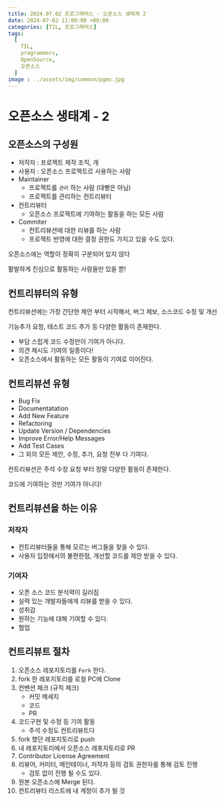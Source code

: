 ```yaml
---
title: 2024.07.02 프로그래머스 - 오픈소스 생태계 2
date: 2024-07-02 11:00:00 +09:00
categories: [TIL, 프로그래머스]
tags:
  [
    TIL,
    programmers,
    OpenSource,
    오픈소스
  ]
image : ../assets/img/common/pgms.jpg
---
```


# 오픈소스 생태계 - 2

## 오픈소스의 구성원

- 저작자 : 프로젝트 제작 조직, 개
- 사용자 : 오픈소스 프로젝트르 사용하는 사람
- Maintainer
    - 프로젝트를 `관리` 하는 사람 (대빵은 아님)
    - 프로젝트를 관리하는 컨트리뷰터
- 컨트리뷰터
    - 오픈소스 프로젝트에 기여하는 활동을 하는 모든 사람
- Commiter
    - 컨트리뷰션에 대한 리뷰를 하는 사람
    - 프로젝트 반영에 대한 결정 권한도 가지고 있을 수도 있다.

오픈소스에는 역할이 정확히 구분되어 있지 않다

활발하게 진심으로 활동하는 사람들만 있을 뿐!

## 컨트리뷰터의 유형

컨트리뷰션에는 가장 간단한 제안 부터 시작해서, 버그 제보, 소스코드 수정 및 개선

기능추가 요청, 테스트 코드 추가 등 다양한 활동이 존재한다.

- 부담 스럽게 코드 수정만이 기여가 아니다.
- 의견 제시도 기여의 일종이다!
- 오픈소스에서 활동하는 모든 활동이 기여로 이어진다.

## 컨트리뷰션 유형

- Bug Fix
- Documentatation
- Add New Feature
- Refactoring
- Update Version / Dependencies
- Improve Error/Help Messages
- Add Test Cases
- 그 외의 모든 제안, 수정, 추가, 요청 전부 다 기여다.

컨트리뷰션은 주석 수정 요청 부터 정말 다양한 활동이 존재한다.

코드에 기여하는 것만 기여갸 아니다!

## 컨트리뷰션을 하는 이유

### 저작자

- 컨트리뷰터들을 통해 모르는 버그들을 찾을 수 있다.
- 사용자 입장에서의 불편한점, 개선할 코드를 제안 받을 수 있다.

### 기여자

- 오픈 소스 코드 분석력이 길러짐
- 실력 있는 개발자들에게 리뷰를 받을 수 있다.
- 성취감
- 원하는 기능에 대해 기여할 수 있다.
- 협업

## 컨트리뷰트 절차

1. 오픈소스 레포지토리를 `Fork` 한다.
2. fork 한 레포지토리를 로컬 PC에 Clone
3. 컨벤션 체크 (규칙 체크)
    - 커밋 메세지
    - 코드
    - PR
4. 코드구현 및 수정 등 기여 활동
    - 주석 수정도 컨트리뷰트다
5. fork 했던 레포지토리로 push
6. 내 레포지토리에서 오픈소스 레포지토리로 PR
7. Contributor License Agreement
8. 리뷰어, 커미터, 메인테이너, 저작자 등의 검토 권한자를 통해 검토 진행
    - 검토 없이 진행 될 수도 있다.
9. 원본 오픈소스에 Merge 된다.
10. 컨트리뷰터 리스트에  내 계정이 추가 될 것